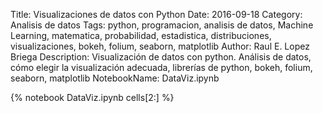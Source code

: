 Title: Visualizaciones de datos con Python
Date: 2016-09-18
Category: Analisis de datos
Tags: python, programacion, analisis de datos, Machine Learning, matematica, probabilidad, estadistica, distribuciones, visualizaciones, bokeh, folium, seaborn, matplotlib
Author: Raul E. Lopez Briega
Description: Visualización de datos con python. Análisis de datos, cómo elegir la visualización adecuada, librerías de python, bokeh, folium, seaborn, matplotlib
NotebookName: DataViz.ipynb

{% notebook DataViz.ipynb cells[2:] %}

